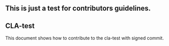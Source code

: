 ## This is just a test for contributors guidelines. 

## CLA-test
This document shows how to contribute to the cla-test with signed commit.
